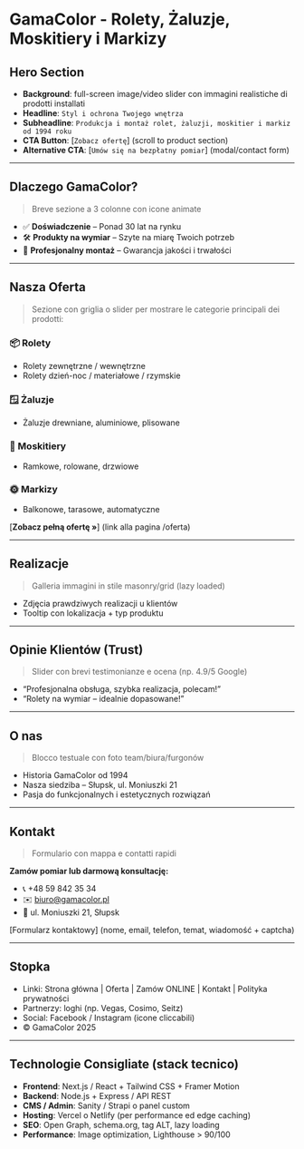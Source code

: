 # GamaColor - Rolety, Żaluzje, Moskitiery i Markizy

## Hero Section
- **Background**: full-screen image/video slider con immagini realistiche di prodotti installati
- **Headline**: `Styl i ochrona Twojego wnętrza`
- **Subheadline**: `Produkcja i montaż rolet, żaluzji, moskitier i markiz od 1994 roku`
- **CTA Button**: [`Zobacz ofertę`] (scroll to product section)
- **Alternative CTA**: [`Umów się na bezpłatny pomiar`] (modal/contact form)

---

## Dlaczego GamaColor?
> Breve sezione a 3 colonne con icone animate
- ✅ **Doświadczenie** – Ponad 30 lat na rynku
- 🛠 **Produkty na wymiar** – Szyte na miarę Twoich potrzeb
- 🏡 **Profesjonalny montaż** – Gwarancja jakości i trwałości

---

## Nasza Oferta
> Sezione con griglia o slider per mostrare le categorie principali dei prodotti:

### 📦 Rolety
- Rolety zewnętrzne / wewnętrzne
- Rolety dzień-noc / materiałowe / rzymskie

### 🪟 Żaluzje
- Żaluzje drewniane, aluminiowe, plisowane

### 🦟 Moskitiery
- Ramkowe, rolowane, drzwiowe

### 🌞 Markizy
- Balkonowe, tarasowe, automatyczne

[**Zobacz pełną ofertę »**] (link alla pagina /oferta)

---

## Realizacje
> Galleria immagini in stile masonry/grid (lazy loaded)
- Zdjęcia prawdziwych realizacji u klientów
- Tooltip con lokalizacja + typ produktu

---

## Opinie Klientów (Trust)
> Slider con brevi testimonianze e ocena (np. 4.9/5 Google)
- “Profesjonalna obsługa, szybka realizacja, polecam!”
- “Rolety na wymiar – idealnie dopasowane!”

---

## O nas
> Blocco testuale con foto team/biura/furgonów
- Historia GamaColor od 1994
- Nasza siedziba – Słupsk, ul. Moniuszki 21
- Pasja do funkcjonalnych i estetycznych rozwiązań

---

## Kontakt
> Formulario con mappa e contatti rapidi

**Zamów pomiar lub darmową konsultację:**

- 📞 +48 59 842 35 34
- ✉️ biuro@gamacolor.pl
- 📍 ul. Moniuszki 21, Słupsk

[Formularz kontaktowy] (nome, email, telefon, temat, wiadomość + captcha)

---

## Stopka
- Linki: Strona główna | Oferta | Zamów ONLINE | Kontakt | Polityka prywatności
- Partnerzy: loghi (np. Vegas, Cosimo, Seitz)
- Social: Facebook / Instagram (icone cliccabili)
- © GamaColor 2025

---

## Technologie Consigliate (stack tecnico)
- **Frontend**: Next.js / React + Tailwind CSS + Framer Motion
- **Backend**: Node.js + Express / API REST
- **CMS / Admin**: Sanity / Strapi o panel custom
- **Hosting**: Vercel o Netlify (per performance ed edge caching)
- **SEO**: Open Graph, schema.org, tag ALT, lazy loading
- **Performance**: Image optimization, Lighthouse > 90/100
